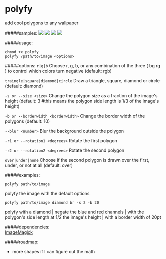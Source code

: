 # polyfy
add cool polygons to any wallpaper

#####samples:
![](https://github.com/onespaceman/polyfy/blob/master/samples/sea-polyfy.jpg)
![](https://github.com/onespaceman/polyfy/blob/master/samples/forest-polyfy.jpg)
![](https://github.com/onespaceman/polyfy/blob/master/samples/mountains-polyfy.jpg)
![](https://github.com/onespaceman/polyfy/blob/master/samples/grass-polyfy.jpg)

#####usage:
```
chmod +x polyfy  
polyfy /path/to/image <options>
```

#####options:
`r|g|b` Choose r, g, b, or any combination of the three ( bg rg ) to control which colors turn negative (default: rgb)

`traingle|square|diamond|circle` Draw a triangle, square, diamond or circle (default: diamond)

`-s or --size <size>` Change the polygon size as a fraction of the image's height (default: 3 #this means the polygon side length is 1/3 of the image's height)

`-b or --borderwidth <borderwidth>` Change the border width of the polygons (default: 10)

`--blur <number>` Blur the background outside the polygon

`-r1 or --rotation1 <degrees>` Rotate the first polygon

`-r2 or --rotation2 <degrees>` Rotate the second polygon

`over|under|none` Choose if the second polygon is drawn over the first, under, or not at all (default: over)


#####examples:
```
polyfy path/to/image
```
polyfy the image with the default options
```
polyfy path/to/image diamond br -s 2 -b 20
```
polyfy with a diamond | negate the blue and red channels | with the polygon's side length at 1/2 the image's height | with a border width of 20pt


#####dependencies:  
[ImageMagick](http://www.imagemagick.org/)

#####roadmap:
* more shapes if I can figure out the math
